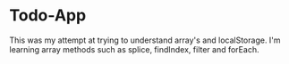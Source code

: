 # Todo-App
This was my attempt at trying to understand array's and localStorage. I'm learning array methods such as splice, findIndex, filter and forEach. 

